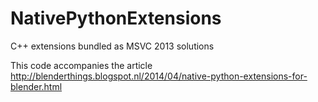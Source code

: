 NativePythonExtensions
======================

C++ extensions bundled as MSVC 2013 solutions

This code accompanies the article http://blenderthings.blogspot.nl/2014/04/native-python-extensions-for-blender.html


